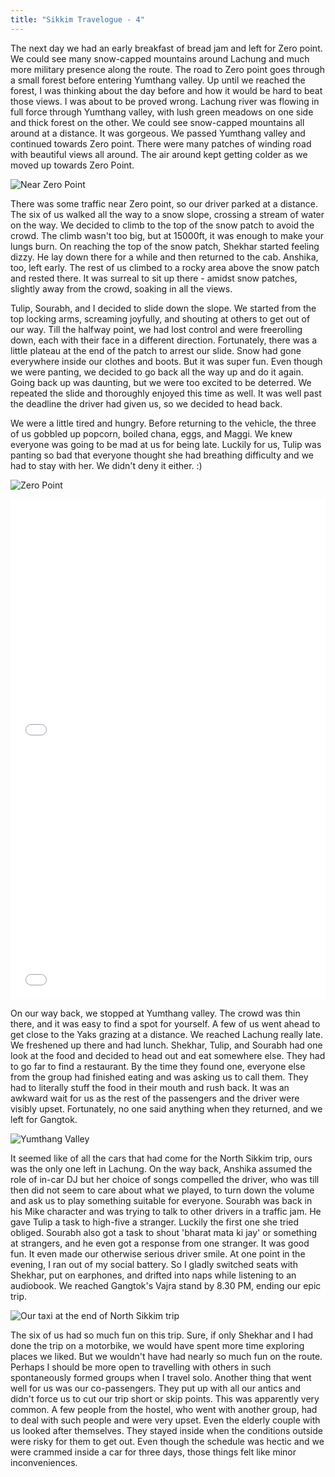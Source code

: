 ```yaml
---
title: "Sikkim Travelogue - 4"
---
```

 
The next day we had an early breakfast of bread jam and left for Zero point. We could see many snow-capped mountains around Lachung and much more military presence along the route. The road to Zero point goes through a small forest before entering Yumthang valley. Up until we reached the forest, I was thinking about the day before and how it would be hard to beat those views. I was about to be proved wrong. Lachung river was flowing in full force through Yumthang valley, with lush green meadows on one side and thick forest on the other. We could see snow-capped mountains all around at a distance. It was gorgeous. We passed Yumthang valley and continued towards Zero point. There were many patches of winding road with beautiful views all around. The air around kept getting colder as we moved up towards Zero Point.

![Near Zero Point](/assets/images/posts/sikkim-travelogue/near-zero-point.jpg)

There was some traffic near Zero point, so our driver parked at a distance. The six of us walked all the way to a snow slope, crossing a stream of water on the way. We decided to climb to the top of the snow patch to avoid the crowd. The climb wasn't too big, but at 15000ft, it was enough to make your lungs burn. On reaching the top of the snow patch, Shekhar started feeling dizzy. He lay down there for a while and then returned to the cab. Anshika, too, left early. The rest of us climbed to a rocky area above the snow patch and rested there. It was surreal to sit up there - amidst snow patches, slightly away from the crowd, soaking in all the views.

Tulip, Sourabh, and I decided to slide down the slope. We started from the top locking arms, screaming joyfully, and shouting at others to get out of our way. Till the halfway point, we had lost control and were freerolling down, each with their face in a different direction. Fortunately, there was a little plateau at the end of the patch to arrest our slide. Snow had gone everywhere inside our clothes and boots. But it was super fun. Even though we were panting, we decided to go back all the way up and do it again. Going back up was daunting, but we were too excited to be deterred. We repeated the slide and thoroughly enjoyed this time as well. It was well past the deadline the driver had given us, so we decided to head back.

We were a little tired and hungry. Before returning to the vehicle, the three of us gobbled up popcorn, boiled chana, eggs, and Maggi. We knew everyone was going to be mad at us for being late. Luckily for us, Tulip was panting so bad that everyone thought she had breathing difficulty and we had to stay with her. We didn't deny it either. :)

![Zero Point](/assets/images/posts/sikkim-travelogue/zero-point.jpg)

<iframe width="100%" height="400" src="//www.youtube.com/embed/MaDXygtbR10" frameborder="0" allowfullscreen></iframe>

<iframe width="100%" height="400" src="//www.youtube.com/embed/6iyZPb1uM7U" frameborder="0" allowfullscreen></iframe>

On our way back, we stopped at Yumthang valley. The crowd was thin there, and it was easy to find a spot for yourself. A few of us went ahead to get close to the Yaks grazing at a distance. We reached Lachung really late. We freshened up there and had lunch. Shekhar, Tulip, and Sourabh had one look at the food and decided to head out and eat somewhere else. They had to go far to find a restaurant. By the time they found one, everyone else from the group had finished eating and was asking us to call them. They had to literally stuff the food in their mouth and rush back. It was an awkward wait for us as the rest of the passengers and the driver were visibly upset. Fortunately, no one said anything when they returned, and we left for Gangtok.

![Yumthang Valley](/assets/images/posts/sikkim-travelogue/yumthang-valley.jpg)

It seemed like of all the cars that had come for the North Sikkim trip, ours was the only one left in Lachung. On the way back, Anshika assumed the role of in-car DJ but her choice of songs compelled the driver, who was till then did not seem to care about what we played, to turn down the volume and ask us to play something suitable for everyone. Sourabh was back in his Mike character and was trying to talk to other drivers in a traffic jam. He gave Tulip a task to high-five a stranger. Luckily the first one she tried obliged. Sourabh also got a task to shout 'bharat mata ki jay' or something at strangers, and he even got a response from one stranger. It was good fun. It even made our otherwise serious driver smile. At one point in the evening, I ran out of my social battery. So I gladly switched seats with Shekhar, put on earphones, and drifted into naps while listening to an audiobook. We reached Gangtok's Vajra stand by 8.30 PM, ending our epic trip.

![Our taxi at the end of North Sikkim trip](/assets/images/posts/sikkim-travelogue/end-of-north-sikkim-trip.jpg)

The six of us had so much fun on this trip. Sure, if only Shekhar and I had done the trip on a motorbike, we would have spent more time exploring  places we liked. But we wouldn't have had nearly so much fun on the route. Perhaps I should be more open to travelling with others in such spontaneously formed groups when I travel solo. Another thing that went well for us was our co-passengers. They put up with all our antics and didn't force us to cut our trip short or skip points. This was apparently very common. A few people from the hostel, who went with another group, had to deal with such people and were very upset. Even the elderly couple with us looked after themselves. They stayed inside when the conditions outside were risky for them to get out. Even though the schedule was hectic and we were crammed inside a car for three days, those things felt like minor inconveniences.
